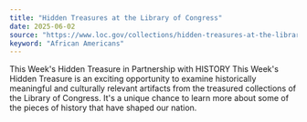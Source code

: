 ```yaml
---
title: "Hidden Treasures at the Library of Congress"
date: 2025-06-02
source: "https://www.loc.gov/collections/hidden-treasures-at-the-library-of-congress/about-this-collection/"
keyword: "African Americans"
---
```


This Week's Hidden Treasure in Partnership with HISTORY This Week's Hidden Treasure is an exciting opportunity to examine historically meaningful and culturally relevant artifacts from the treasured collections of the Library of Congress. It's a unique chance to learn more about some of the pieces of history that have shaped our nation.

